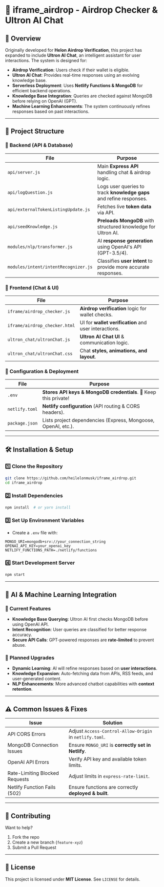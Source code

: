 # 🚀 iframe_airdrop - Airdrop Checker & Ultron AI Chat

## 📌 Overview
Originally developed for **Helon Airdrop Verification**, this project has expanded to include **Ultron AI Chat**, an intelligent assistant for user interactions. The system is designed for:
- **Airdrop Verification**: Users check if their wallet is eligible.
- **Ultron AI Chat**: Provides real-time responses using an evolving knowledge base.
- **Serverless Deployment**: Uses **Netlify Functions & MongoDB** for efficient backend operations.
- **Knowledge Base Integration**: Queries are checked against MongoDB before relying on OpenAI (GPT).
- **Machine Learning Enhancements**: The system continuously refines responses based on past interactions.

---

## 📂 **Project Structure**

### 🔹 **Backend (API & Database)**
| File                          | Purpose |
|--------------------------------|---------|
| `api/server.js`               | Main **Express API** handling chat & airdrop logic. |
| `api/logQuestion.js`          | Logs user queries to track **knowledge gaps** and refine responses. |
| `api/externalTokenListingUpdate.js` | Fetches live **token data** via API. |
| `api/seedKnowledge.js`        | **Preloads MongoDB** with structured knowledge for Ultron AI. |
| `modules/nlp/transformer.js`  | AI **response generation** using OpenAI's API (GPT-3.5/4). |
| `modules/intent/intentRecognizer.js` | Classifies **user intent** to provide more accurate responses. |

### 🔹 **Frontend (Chat & UI)**
| File                          | Purpose |
|--------------------------------|---------|
| `iframe/airdrop_checker.js`   | **Airdrop verification** logic for wallet checks. |
| `iframe/airdrop_checker.html` | UI for **wallet verification** and user interactions. |
| `ultron_chat/ultronChat.js`   | **Ultron AI Chat UI** & communication logic. |
| `ultron_chat/ultronChat.css`  | Chat **styles, animations, and layout**. |

### 🔹 **Configuration & Deployment**
| File                          | Purpose |
|--------------------------------|---------|
| `.env`                        | **Stores API keys & MongoDB credentials**. 🚨 Keep this private! |
| `netlify.toml`                | **Netlify configuration** (API routing & CORS headers). |
| `package.json`                | Lists project dependencies (Express, Mongoose, OpenAI, etc.). |

---

## 🛠 **Installation & Setup**

### **1️⃣ Clone the Repository**
```bash
git clone https://github.com/heilelonmusk/iframe_airdrop.git
cd iframe_airdrop
```
### **2️⃣ Install Dependencies**
```bash
npm install  # or yarn install
```
### **3️⃣ Set Up Environment Variables**
- Create a `.env` file with:
```env
MONGO_URI=mongodb+srv://your_connection_string
OPENAI_API_KEY=your_openai_key
NETLIFY_FUNCTIONS_PATH=./netlify/functions
```
### **4️⃣ Start Development Server**
```bash
npm start
```

---

## 📢 **AI & Machine Learning Integration**
### 🔹 Current Features
- **Knowledge Base Querying**: Ultron AI first checks MongoDB before using OpenAI API.
- **Intent Recognition**: User queries are classified for better response accuracy.
- **Secure API Calls**: GPT-powered responses are **rate-limited** to prevent abuse.

### 🔮 **Planned Upgrades**
- **Dynamic Learning**: AI will refine responses based on **user interactions**.
- **Knowledge Expansion**: Auto-fetching data from APIs, RSS feeds, and user-generated content.
- **NLP Enhancements**: More advanced chatbot capabilities with **context retention**.

---

## ⚠️ **Common Issues & Fixes**
| Issue                        | Solution |
|------------------------------|----------|
| API CORS Errors               | Adjust `Access-Control-Allow-Origin` in `netlify.toml`. |
| MongoDB Connection Issues     | Ensure `MONGO_URI` is **correctly set in Netlify**. |
| OpenAI API Errors             | Verify API key and available token limits. |
| Rate-Limiting Blocked Requests | Adjust limits in `express-rate-limit`. |
| Netlify Function Fails (502)  | Ensure functions are correctly **deployed & built**. |

---

## 🎯 **Contributing**
Want to help?
1. Fork the repo
2. Create a new branch (`feature-xyz`)
3. Submit a Pull Request

---

## 📝 **License**
This project is licensed under **MIT License**. See `LICENSE` for details.
```

